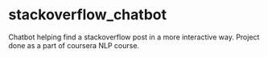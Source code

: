 # stackoverflow_chatbot
Chatbot helping find a stackoverflow post in a more interactive way. Project done as a part of coursera NLP course.
